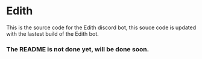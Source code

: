 # Edith
This is the source code for the Edith discord bot, this souce code is updated with the lastest build of the Edith bot.

### The README is not done yet, will be done soon.

